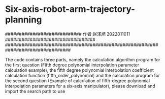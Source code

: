 # Six-axis-robot-arm-trajectory-planning
############################    作者 赵泽旭 2022011011    #################################
################################################################################


The code contains three parts, namely the calculation algorithm program for the first question (Fifth degree polynomial interpolation parameter calculation example), the fifth degree polynomial interpolation coefficient calculation function (fifth_order_polynomial) and the calculation program for the second question (Example of calculation of fifth-degree polynomial interpolation parameters for a six-axis manipulator), please download and import the search path to use
